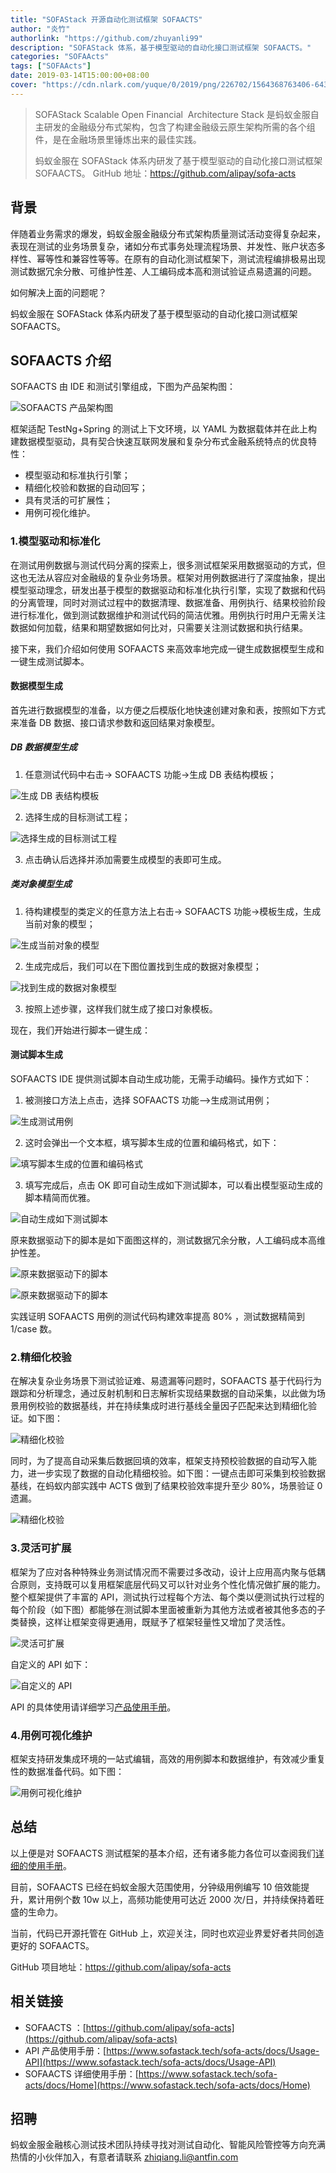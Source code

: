 ```yaml
---
title: "SOFAStack 开源自动化测试框架 SOFAACTS"
author: "炎竹"
authorlink: "https://github.com/zhuyanli99"
description: "SOFAStack 体系，基于模型驱动的自动化接口测试框架 SOFAACTS。"
categories: "SOFAActs"
tags: ["SOFAActs"]
date: 2019-03-14T15:00:00+08:00
cover: "https://cdn.nlark.com/yuque/0/2019/png/226702/1564368763406-6433cb14-13c4-49ea-af4b-e2da9433ae3f.png"
---
```


> SOFAStack
> Scalable Open Financial  Architecture Stack
是蚂蚁金服自主研发的金融级分布式架构，包含了构建金融级云原生架构所需的各个组件，是在金融场景里锤炼出来的最佳实践。
>
> 蚂蚁金服在 SOFAStack 体系内研发了基于模型驱动的自动化接口测试框架 SOFAACTS。
> GitHub 地址：<https://github.com/alipay/sofa-acts>

## 背景

伴随着业务需求的爆发，蚂蚁金服金融级分布式架构质量测试活动变得复杂起来，表现在测试的业务场景复杂，诸如分布式事务处理流程场景、并发性、账户状态多样性、幂等性和兼容性等等。在原有的自动化测试框架下，测试流程编排极易出现测试数据冗余分散、可维护性差、人工编码成本高和测试验证点易遗漏的问题。

如何解决上面的问题呢？

蚂蚁金服在 SOFAStack 体系内研发了基于模型驱动的自动化接口测试框架 SOFAACTS。

## SOFAACTS 介绍

SOFAACTS 由 IDE 和测试引擎组成，下图为产品架构图：

![SOFAACTS 产品架构图](https://cdn.nlark.com/yuque/0/2019/png/226702/1552554464971-756e8485-2d09-41d3-9075-7ed9e68d55fd.png)

框架适配 TestNg+Spring 的测试上下文环境，以 YAML 为数据载体并在此上构建数据模型驱动，具有契合快速互联网发展和复杂分布式金融系统特点的优良特性：

- 模型驱动和标准执行引擎；
- 精细化校验和数据的自动回写；
- 具有灵活的可扩展性；
- 用例可视化维护。

### 1.模型驱动和标准化

在测试用例数据与测试代码分离的探索上，很多测试框架采用数据驱动的方式，但这也无法从容应对金融级的复杂业务场景。框架对用例数据进行了深度抽象，提出模型驱动理念，研发出基于模型的数据驱动和标准化执行引擎，实现了数据和代码的分离管理，同时对测试过程中的数据清理、数据准备、用例执行、结果校验阶段进行标准化，做到测试数据维护和测试代码的简洁优雅。用例执行时用户无需关注数据如何加载，结果和期望数据如何比对，只需要关注测试数据和执行结果。

接下来，我们介绍如何使用 SOFAACTS 来高效率地完成一键生成数据模型生成和一键生成测试脚本。

#### 数据模型生成

首先进行数据模型的准备，以方便之后模版化地快速创建对象和表，按照如下方式来准备 DB 数据、接口请求参数和返回结果对象模型。

##### DB 数据模型生成

1. 任意测试代码中右击-> SOFAACTS 功能->生成 DB 表结构模板；

![生成 DB 表结构模板](https://cdn.nlark.com/yuque/0/2019/png/226702/1552554464989-82b67121-c7c6-4eeb-883c-238da1052388.png)

2. 选择生成的目标测试工程；

![选择生成的目标测试工程](https://cdn.nlark.com/yuque/0/2019/png/226702/1552554464991-6c071438-c0e3-495e-b622-62796742beec.png)

3. 点击确认后选择并添加需要生成模型的表即可生成。

##### 类对象模型生成

1. 待构建模型的类定义的任意方法上右击-> SOFAACTS 功能->模板生成，生成当前对象的模型；

![生成当前对象的模型](https://cdn.nlark.com/yuque/0/2019/png/226702/1552554464998-9f8551b3-f242-4999-ad9b-a5782e8e89a7.png)

2. 生成完成后，我们可以在下图位置找到生成的数据对象模型；

![找到生成的数据对象模型](https://cdn.nlark.com/yuque/0/2019/png/226702/1552554465000-c483af9e-dca4-4e69-89eb-c2ff98db0bb5.png)

3. 按照上述步骤，这样我们就生成了接口对象模板。

现在，我们开始进行脚本一键生成：

#### 测试脚本生成

SOFAACTS IDE 提供测试脚本自动生成功能，无需手动编码。操作方式如下：

1. 被测接口方法上点击，选择 SOFAACTS 功能-->生成测试用例；

![生成测试用例](https://cdn.nlark.com/yuque/0/2019/png/226702/1552554465018-1b2427c7-d01d-4017-965a-23a250c6cc82.png)

2. 这时会弹出一个文本框，填写脚本生成的位置和编码格式，如下：

![填写脚本生成的位置和编码格式](https://cdn.nlark.com/yuque/0/2019/png/226702/1552554465008-b371a94f-5001-4ff5-b9f1-dbba2c742477.png)

3. 填写完成后，点击 OK 即可自动生成如下测试脚本，可以看出模型驱动生成的脚本精简而优雅。

![自动生成如下测试脚本](https://cdn.nlark.com/yuque/0/2019/png/226702/1552554465010-004b0605-df32-457b-970a-a69c9c9d791d.png)

原来数据驱动下的脚本是如下面图这样的，测试数据冗余分散，人工编码成本高维护性差。

![原来数据驱动下的脚本](https://cdn.nlark.com/yuque/0/2019/png/226702/1552554465050-b3b484d5-ebc1-426b-bddf-4b244cb6e506.png)

![原来数据驱动下的脚本](https://cdn.nlark.com/yuque/0/2019/png/226702/1552554465021-f3372ea5-ab0b-49d4-b7bc-8539070fd378.png)

实践证明 SOFAACTS 用例的测试代码构建效率提高 80% ，测试数据精简到 1/case 数。

### 2.精细化校验

在解决复杂业务场景下测试验证难、易遗漏等问题时，SOFAACTS 基于代码行为跟踪和分析理念，通过反射机制和日志解析实现结果数据的自动采集，以此做为场景用例校验的数据基线，并在持续集成时进行基线全量因子匹配来达到精细化验证。如下图：

![精细化校验](https://cdn.nlark.com/yuque/0/2019/png/226702/1552554465023-540c7474-69ae-41bc-b59c-a3afa42072ff.png)

同时，为了提高自动采集后数据回填的效率，框架支持预校验数据的自动写入能力，进一步实现了数据的自动化精细校验。如下图：一键点击即可采集到校验数据基线，在蚂蚁内部实践中 ACTS 做到了结果校验效率提升至少 80%，场景验证 0 遗漏。

![精细化校验](https://cdn.nlark.com/yuque/0/2019/png/226702/1552554465023-d82a9092-23e5-43f7-8b05-7a551328e09e.png)

### 3.灵活可扩展

框架为了应对各种特殊业务测试情况而不需要过多改动，设计上应用高内聚与低耦合原则，支持既可以复用框架底层代码又可以针对业务个性化情况做扩展的能力。整个框架提供了丰富的 API，测试执行过程每个方法、每个类以便测试执行过程的每个阶段（如下图）都能够在测试脚本里面被重新为其他方法或者被其他多态的子类替换，这样让框架变得更通用，既赋予了框架轻量性又增加了灵活性。

![灵活可扩展](https://cdn.nlark.com/yuque/0/2019/png/226702/1552554465061-cc6bed82-cf8e-4ac2-8ee0-8d5966b73415.png)

自定义的 API 如下：

![自定义的 API](https://cdn.nlark.com/yuque/0/2019/png/226702/1552554465042-02303af3-3917-479b-ba9c-93f5cb9ad8ae.png)

API 的具体使用请详细学习[产品使用手册](https://www.sofastack.tech/sofa-acts/docs/Usage-API)。

### 4.用例可视化维护

框架支持研发集成环境的一站式编辑，高效的用例脚本和数据维护，有效减少重复性的数据准备代码。如下图：

![用例可视化维护](https://cdn.nlark.com/yuque/0/2019/png/226702/1552554465038-15d4b9c4-1b4f-4b7a-91bf-79ae96e4fdde.png)

## 总结

以上便是对 SOFAACTS 测试框架的基本介绍，还有诸多能力各位可以查阅我们[详细的使用手册](https://www.sofastack.tech/sofa-acts/docs/Home)。

目前，SOFAACTS 已经在蚂蚁金服大范围使用，分钟级用例编写 10 倍效能提升，累计用例个数 10w 以上，高频功能使用可达近 2000 次/日，并持续保持着旺盛的生命力。

当前，代码已开源托管在 GitHub 上，欢迎关注，同时也欢迎业界爱好者共同创造更好的 SOFAACTS。

GitHub 项目地址：<https://github.com/alipay/sofa-acts>

## 相关链接

- SOFAACTS ：[https://github.com/alipay/sofa-acts](https://github.com/alipay/sofa-acts)
- API 产品使用手册：[https://www.sofastack.tech/sofa-acts/docs/Usage-API](https://www.sofastack.tech/sofa-acts/docs/Usage-API)
- SOFAACTS 详细使用手册：[https://www.sofastack.tech/sofa-acts/docs/Home](https://www.sofastack.tech/sofa-acts/docs/Home)

## 招聘

蚂蚁金服金融核心测试技术团队持续寻找对测试自动化、智能风险管控等方向充满热情的小伙伴加入，有意者请联系 <zhiqiang.li@antfin.com>
